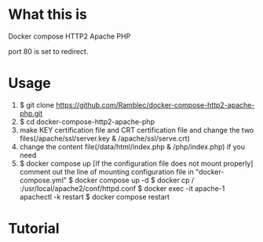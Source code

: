# What this is
Docker compose HTTP2 Apache PHP

port 80 is set to redirect.

# Usage
1. $ git clone https://github.com/Ramblec/docker-compose-http2-apache-php.git
2. $ cd docker-compose-http2-apache-php
3. make KEY certification file and CRT certification file and change the two files(/apache/ssl/server.key & /apache/ssl/serve.crt)
4. change the content file(/data/html/index.php & /php/index.php) if you need
5. $ docker compose up
    [If the configuration file does not mount properly]
   comment out the line of mounting configuration file in "docker-compose.yml"
   $ docker compose up -d
   $ docker cp /<path of httpd.conf in docker-compose-http2-apache-php> <apache container name>:/usr/local/apache2/conf/httpd.conf
   $ docker exec -it apache-1 apachectl -k restart
   $ docker compose restart

# Tutorial
